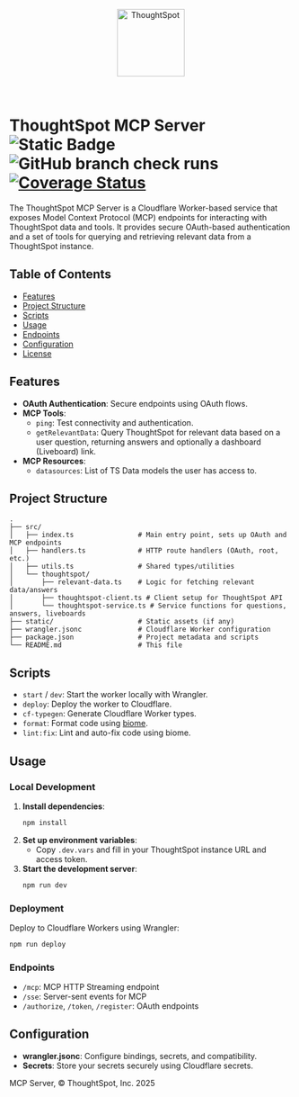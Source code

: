 <p align="center">
    <img src="https://raw.githubusercontent.com/thoughtspot/visual-embed-sdk/main/static/doc-images/images/TS-Logo-black-no-bg.svg" width=120 align="center" alt="ThoughtSpot" />
</p>

<br/>

# ThoughtSpot MCP Server <br/> ![Static Badge](https://img.shields.io/badge/cloudflare%20worker-deployed-green?link=https%3A%2F%2Fdash.cloudflare.com%2F485d90aa3d1ea138ad7ede769fe2c35e%2Fworkers%2Fservices%2Fview%2Fthoughtspot-mcp-server%2Fproduction%2Fmetrics) ![GitHub branch check runs](https://img.shields.io/github/check-runs/thoughtspot/mcp-server/main) [![Coverage Status](https://coveralls.io/repos/github/thoughtspot/mcp-server/badge.svg?branch=main)](https://coveralls.io/github/thoughtspot/mcp-server?branch=main)



The ThoughtSpot MCP Server is a Cloudflare Worker-based service that exposes Model Context Protocol (MCP) endpoints for interacting with ThoughtSpot data and tools. It provides secure OAuth-based authentication and a set of tools for querying and retrieving relevant data from a ThoughtSpot instance.

## Table of Contents

- [Features](#features)
- [Project Structure](#project-structure)
- [Scripts](#scripts)
- [Usage](#usage)
- [Endpoints](#endpoints)
- [Configuration](#configuration)
- [License](#license)

## Features

- **OAuth Authentication**: Secure endpoints using OAuth flows.
- **MCP Tools**:
  - `ping`: Test connectivity and authentication.
  - `getRelevantData`: Query ThoughtSpot for relevant data based on a user question, returning answers and optionally a dashboard (Liveboard) link.
- **MCP Resources**:
   - `datasources`: List of TS Data models the user has access to.

## Project Structure

```
.
├── src/
│   ├── index.ts                # Main entry point, sets up OAuth and MCP endpoints
│   ├── handlers.ts             # HTTP route handlers (OAuth, root, etc.)
│   ├── utils.ts                # Shared types/utilities
│   └── thoughtspot/
│       ├── relevant-data.ts    # Logic for fetching relevant data/answers
│       ├── thoughtspot-client.ts # Client setup for ThoughtSpot API
│       └── thoughtspot-service.ts # Service functions for questions, answers, liveboards
├── static/                     # Static assets (if any)
├── wrangler.jsonc              # Cloudflare Worker configuration
├── package.json                # Project metadata and scripts
└── README.md                   # This file
```

## Scripts

- `start` / `dev`: Start the worker locally with Wrangler.
- `deploy`: Deploy the worker to Cloudflare.
- `cf-typegen`: Generate Cloudflare Worker types.
- `format`: Format code using [biome](https://biomejs.dev/).
- `lint:fix`: Lint and auto-fix code using biome.

## Usage

### Local Development

1. **Install dependencies**:
   ```sh
   npm install
   ```
2. **Set up environment variables**:
   - Copy `.dev.vars` and fill in your ThoughtSpot instance URL and access token.
3. **Start the development server**:
   ```sh
   npm run dev
   ```

### Deployment

Deploy to Cloudflare Workers using Wrangler:
```sh
npm run deploy
```

### Endpoints

- `/mcp`: MCP HTTP Streaming endpoint
- `/sse`: Server-sent events for MCP
- `/authorize`, `/token`, `/register`: OAuth endpoints

## Configuration

- **wrangler.jsonc**: Configure bindings, secrets, and compatibility.
- **Secrets**: Store your secrets securely using Cloudflare secrets.


MCP Server, © ThoughtSpot, Inc. 2025

